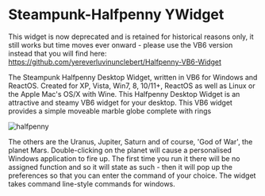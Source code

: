 # Steampunk-Halfpenny YWidget

This widget is now deprecated and is retained for historical reasons only, it still works but time moves ever onward - please use the VB6 version instead that you will find here: https://github.com/yereverluvinunclebert/Halfpenny-VB6-Widget
 
The Steampunk Halfpenny Desktop Widget, written in VB6 for Windows and ReactOS. Created for XP, Vista, Win7, 8, 10/11+, ReactOS as well as Linux or the Apple Mac's OS/X with Wine. This Halfpenny Desktop Widget is an attractive and steamy VB6 widget for your desktop. This VB6 widget provides a simple moveable marble globe complete with rings

![halfpenny](https://github.com/yereverluvinunclebert/Halfpenny-VB6-Widget/assets/2788342/cda4d143-21da-4f7f-a661-6d4120a62a51)

The others are the Uranus, Jupiter, Saturn and of course, 'God of War', the planet Mars. Double-clicking on the planet will cause a personalised Windows application to fire up. The first time you run it there will be no assigned function and so it will state as such - then it will pop up the preferences so that you can enter the command of your choice. The widget takes command line-style commands for windows.
